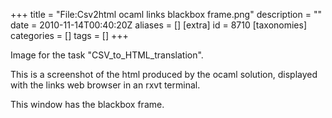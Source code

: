 +++
title = "File:Csv2html ocaml links blackbox frame.png"
description = ""
date = 2010-11-14T00:40:20Z
aliases = []
[extra]
id = 8710
[taxonomies]
categories = []
tags = []
+++

Image for the task "CSV_to_HTML_translation".

This is a screenshot of the html produced by the ocaml solution, displayed with the links web browser in an rxvt terminal.

This window has the blackbox frame.
